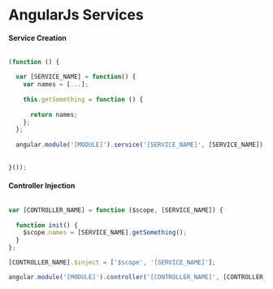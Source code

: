 AngularJs Services
==================

#### Service Creation


```javascript

(function () {

  var [SERVICE_NAME] = function() {
    var names = [...];
    
    this.getSomething = function () {
      
      return names;
    };
  };
  
  angular.module('[MODULE]').service('[SERVICE_NAME]', [SERVICE_NAME]);
  
  
}());

```

#### Controller Injection

```javascript

var [CONTROLLER_NAME] = function ($scope, [SERVICE_NAME]) {
  
  function init() {
    $scope.names = [SERVICE_NAME].getSomething(); 
  }
};

[CONTROLLER_NAME].$inject = ['$scope', '[SERVICE_NAME]'];

angular.module('[MODULE]').controller('[CONTROLLER_NAME]', [CONTROLLER_NAME]);


```

